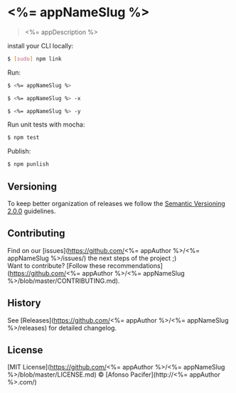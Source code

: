 # <%= appNameSlug %>

> <%= appDescription %>

install your CLI locally:

```sh
$ [sudo] npm link
```

Run:

```sh
$ <%= appNameSlug %>
```

```sh
$ <%= appNameSlug %> -x
```

```sh
$ <%= appNameSlug %> -y
```

Run unit tests with mocha:

```sh
$ npm test
```

Publish:

```sh
$ npm punlish
```

## Versioning

To keep better organization of releases we follow the [Semantic Versioning 2.0.0](http://semver.org/) guidelines.

## Contributing

Find on our [issues](https://github.com/<%= appAuthor %>/<%= appNameSlug %>/issues/) the next steps of the project ;)
<br>
Want to contribute? [Follow these recommendations](https://github.com/<%= appAuthor %>/<%= appNameSlug %>/blob/master/CONTRIBUTING.md).

## History

See [Releases](https://github.com/<%= appAuthor %>/<%= appNameSlug %>/releases) for detailed changelog.

## License

[MIT License](https://github.com/<%= appAuthor %>/<%= appNameSlug %>/blob/master/LICENSE.md) © [Afonso Pacifer](http://<%= appAuthor %>.com/)

